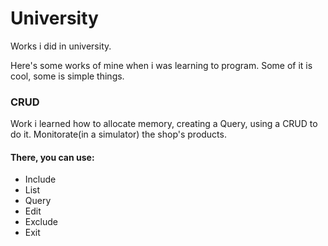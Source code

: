 # University

Works i did in university.

Here's some works of mine when i was learning to program. Some of it is cool, some is simple things.


### CRUD
Work i learned how to allocate memory, creating a Query, using a CRUD to do it.
Monitorate(in a simulator) the shop's products.
#### There, you can use:
- Include
- List
- Query
- Edit
- Exclude
- Exit

